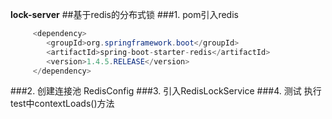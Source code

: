 **lock-server**
##基于redis的分布式锁
###1. pom引入redis
```java
     <dependency>
        <groupId>org.springframework.boot</groupId>
        <artifactId>spring-boot-starter-redis</artifactId>
        <version>1.4.5.RELEASE</version>
     </dependency>
```
###2. 创建连接池
    RedisConfig
###3. 引入RedisLockService
###4. 测试
    执行test中contextLoads()方法

